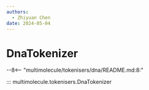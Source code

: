 ```yaml
---
authors:
  - Zhiyuan Chen
date: 2024-05-04
---
```


# DnaTokenizer

--8<-- "multimolecule/tokenisers/dna/README.md:8:"

::: multimolecule.tokenisers.DnaTokenizer
